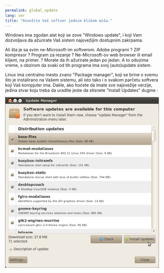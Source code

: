 ```yaml
---
permalink: global_update
lang: ser
title: "Osvežite Vaš softver jednim klikom miša."
---
```


Windows ima zgodan alat koji se zove "Windows update", i koji Vam
dozvoljava da ažurirate Vaš sistem najsvežijim dostupnim zakrpama.

Ali šta je sa svim ne-Microsoft-im softverom. Adobe programi ? 
ZIP kompresor ? Program za rezanje ? Ne-Microsoft-ov web browser ili email 
klijent, na primer. ? Morate da ih ažurirate jedan po jedan. A to oduzima vreme,
s obzirom da svaki od tih programa ima svoj (auto)update sistem.

Linux ima centralno mesto zvano "Package manager", koji se brine
o svemu što je instalirano na Vašem sistemu, ali isto tako i o svakom
parčetu softvera koji Vaš kompjuter ima. Dakle, ako hoćete da imate
<i>sve</i> najsvežije verzije, jedina stvar koju treba da uradite jeste da stisnete
"Install Updates" dugme :

<img src="/img/global_update.png" />




